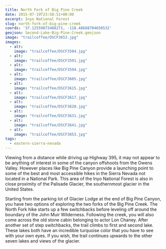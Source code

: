 ```yaml
---
title: North Fork of Big Pine Creek
date: 2015-07-19T23:58:51+00:00
excerpt: Inyo National Forest
slug: north-fork-of-big-pine-creek
coords: '37.12559873488271, -118.48688704650532'
geojson: Second-Lake-Big-Pine-Creek.geojson
image: "trailcoffee/DSCF3653.jpg"
images:
  - alt: 
    image: "trailcoffee/DSCF3584.jpg"
  - alt: 
    image: "trailcoffee/DSCF3591.jpg"
  - alt: 
    image: "trailcoffee/DSCF3594.jpg"
  - alt: 
    image: "trailcoffee/DSCF3605.jpg"
  - alt: 
    image: "trailcoffee/DSCF3615.jpg"
  - alt: 
    image: "trailcoffee/DSCF3617.jpg"
  - alt: 
    image: "trailcoffee/DSCF3620.jpg"
  - alt: 
    image: "trailcoffee/DSCF3631.jpg"
  - alt: 
    image: "trailcoffee/DSCF3641.jpg"
  - alt: 
    image: "trailcoffee/DSCF3653.jpg"
tags:
  - eastern-sierra-nevada
---
```

Viewing from a distance while driving up Highway 395, it may not appear to be anything of interest in some of the canyon offshoots from the Owens Valley. However places like Big Pine Canyon provide a launching point to some of the best and most accessible hikes in the Sierra Nevada not located in a National Park. This area of the Inyo National Forest is also in close proximity of the Palisade Glacier, the southernmost glacier in the United States.

Starting from the parking lot of Glacier Lodge at the end of Big Pine Canyon, you have two options of exploring the two forks of the Big Pine Creek. The North Fork hike starts up a few switchbacks before leveling off around the boundary of the John Muir Wilderness. Following the creek, you will also come across the old stone cabin belonging to actor Lon Chaney. After another set of step switchbacks, the trail climbs to first and second lake. These lakes both have an incredible turquoise color that you have to see with your own eyes. If you wish, the trail continues upwards to the other seven lakes and views of the glacier.



